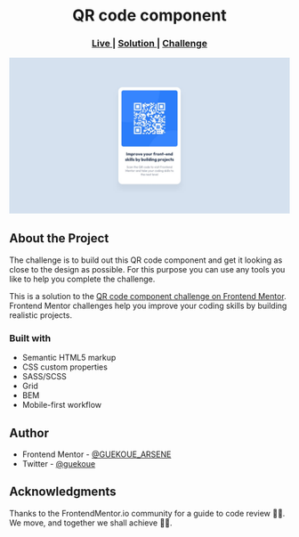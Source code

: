<h1 align="center">QR code component</h1>

<div align="center">
  <h3>
    <a href="https://gdac-qr-code.vercel.app/">
      Live
    </a>
    | 
    <a href="https://www.frontendmentor.io/solutions/qr-code-component-using-html-css-scss-and-bem-ljVooeRfKY">
      Solution
    </a>
    | 
    <a href="https://www.frontendmentor.io/challenges/qr-code-component-iux_sIO_H">
      Challenge
    </a>
  </h3>
</div>

<img src="./design/desktop-design.jpg"></img>

## About the Project

The challenge is to build out this QR code component and get it looking as close to the design as possible. For this purpose you can use any tools you like to help you complete the challenge.

This is a solution to the [QR code component challenge on Frontend Mentor](https://www.frontendmentor.io/challenges/qr-code-component-iux_sIO_H). Frontend Mentor challenges help you improve your coding skills by building realistic projects. 

### Built with

- Semantic HTML5 markup
- CSS custom properties
- SASS/SCSS
- Grid
- BEM
- Mobile-first workflow

## Author

- Frontend Mentor - [@GUEKOUE_ARSENE](https://www.frontendmentor.io/profile/GUEKOUE)
- Twitter - [@guekoue](https://www.twitter.com/guekoue)

## Acknowledgments

Thanks to the FrontendMentor.io community for a guide to code review 🤝🏾.
We move, and together we shall achieve 🤞🏾.
